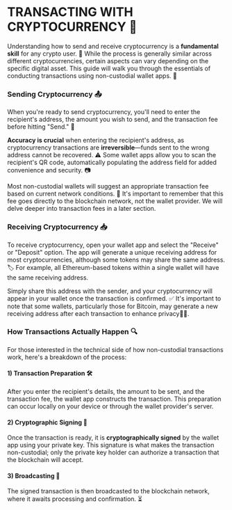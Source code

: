 # TRANSACTING WITH CRYPTOCURRENCY 💱

Understanding how to send and receive cryptocurrency is a **fundamental skill** for any crypto user. 🧠 While the process is generally similar across different cryptocurrencies, certain aspects can vary depending on the specific digital asset. This guide will walk you through the essentials of conducting transactions using non-custodial wallet apps. 📱

### Sending Cryptocurrency 📤

When you're ready to send cryptocurrency, you'll need to enter the recipient's address, the amount you wish to send, and the transaction fee before hitting "Send." 🚀

**Accuracy is crucial** when entering the recipient's address, as cryptocurrency transactions are **irreversible**—funds sent to the wrong address cannot be recovered. ⚠️ Some wallet apps allow you to scan the recipient's QR code, automatically populating the address field for added convenience and security. 📷

Most non-custodial wallets will suggest an appropriate transaction fee based on current network conditions. 💸 It's important to remember that this fee goes directly to the blockchain network, not the wallet provider. We will delve deeper into transaction fees in a later section.

### Receiving Cryptocurrency 📥

To receive cryptocurrency, open your wallet app and select the "Receive" or "Deposit" option. The app will generate a unique receiving address for most cryptocurrencies, although some tokens may share the same address. 🏷️ For example, all Ethereum-based tokens within a single wallet will have the same receiving address.

Simply share this address with the sender, and your cryptocurrency will appear in your wallet once the transaction is confirmed. ✅ It's important to note that some wallets, particularly those for Bitcoin, may generate a new receiving address after each transaction to enhance privacy🕵️‍♀️.

### How Transactions Actually Happen 🔍

For those interested in the technical side of how non-custodial transactions work, here's a breakdown of the process:

#### 1) Transaction Preparation 🛠️

After you enter the recipient's details, the amount to be sent, and the transaction fee, the wallet app constructs the transaction. This preparation can occur locally on your device or through the wallet provider's server.

#### 2) Cryptographic Signing 🔐

Once the transaction is ready, it is **cryptographically signed** by the wallet app using your private key. This signature is what makes the transaction non-custodial; only the private key holder can authorize a transaction that the blockchain will accept.

#### 3) Broadcasting 📡

The signed transaction is then broadcasted to the blockchain network, where it awaits processing and confirmation. ⏳